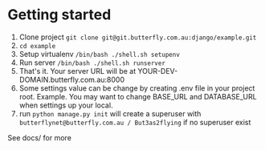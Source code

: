 Getting started
===============

1. Clone project `git clone git@git.butterfly.com.au:django/example.git`
2. `cd example`
3. Setup virtualenv `/bin/bash ./shell.sh setupenv`
4. Run server `/bin/bash ./shell.sh runserver`
5. That's it. Your server URL will be at YOUR-DEV-DOMAIN.butterfly.com.au:8000
6. Some settings value can be change by creating .env file in your project root. Example. You may want to change BASE_URL and DATABASE_URL when settings up your local.
7. run `python manage.py init` will create a superuser with `butterflynet@butterfly.com.au / But3as2flying` if no superuser exist

See docs/ for more 
